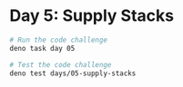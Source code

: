 # Day 5: Supply Stacks

```sh
# Run the code challenge
deno task day 05

# Test the code challenge
deno test days/05-supply-stacks
```
